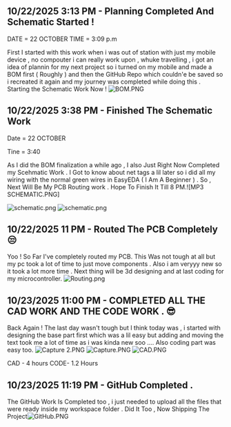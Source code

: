 <!--
  ===================    !!READ THIS NOTICE!!   ====================
  DO NOT edit this file manually. Your changes WILL BE OVERWRITTEN!
  This journal is auto generated and updated by Hack Club Blueprint.
  To edit this file, please edit your journal entries on Blueprint.
  ==================================================================
-->

## 10/22/2025 3:13 PM - Planning Completed And Schematic Started !  

DATE = 22 OCTOBER 
TIME = 3:09 p.m

First I started with this work when i was out of station with just my mobile device , no compouter i can really work upon , whuke travelling , i got an idea of plannin for my next project so i turned on my mobile and made a BOM first ( Roughly ) and then the GitHub Repo which couldn'e be saved so i recreated it again and my journey was completed while doing this . Starting the Schematic Work Now ! ![BOM.PNG](https://blueprint.hackclub.com/user-attachments/blobs/proxy/eyJfcmFpbHMiOnsiZGF0YSI6NDM0NywicHVyIjoiYmxvYl9pZCJ9fQ==--03af24e8745b8d58d542552b4beac84fb3409909/BOM.PNG)
  

## 10/22/2025 3:38 PM - Finished The Schematic Work   


Date = 22 OCTOBER

Tine = 3:40

As I did the BOM finalization a while ago , I also Just Right Now Completed my Scehmatic Work . I Got to know about net tags a lil later so i did all my wiring with the normal green wires in EasyEDA ( I Am A Beginner ) . So , Next Will Be My PCB Routing work . Hope To Finish It Till 8 PM.![MP3 SCHEMATIC.PNG] 

![schematic.png](https://blueprint.hackclub.com/user-attachments/blobs/proxy/eyJfcmFpbHMiOnsiZGF0YSI6NDM1MSwicHVyIjoiYmxvYl9pZCJ9fQ==--f342a02cdaecdf68e5630d52bc3a75e5a437c4af/schematic.png)
![schematic.png](https://blueprint.hackclub.com/user-attachments/blobs/proxy/eyJfcmFpbHMiOnsiZGF0YSI6NDM1MCwicHVyIjoiYmxvYl9pZCJ9fQ==--c1c101f695fe0909dda9d4b1cc7864bc367f54e8/schematic.png)

  

## 10/22/2025 11 PM - Routed The PCB Completely 😒  

Yoo ! So Far I've completely routed my PCB. This Was not tough at all but my pc took a lot of time to just move components . Also i am veryyy new so it took a lot more time . Next thing will be 3d designing and at last coding for my microcontroller. ![Routing.png](https://blueprint.hackclub.com/user-attachments/blobs/proxy/eyJfcmFpbHMiOnsiZGF0YSI6NDUwNiwicHVyIjoiYmxvYl9pZCJ9fQ==--9a337cf87ef330e53bf78872d41b58e81a0af746/Routing.png)
  

## 10/23/2025 11:00 PM - COMPLETED ALL THE CAD WORK AND THE CODE WORK . 😎  

Back Again !
The last day wasn't tough but I think today was , i started with designing the base part first which was a lil easy but adding and moving the text took me a lot of time as i was kinda new soo .... Also coding part was easy too. ![Capture 2.PNG](https://blueprint.hackclub.com/user-attachments/blobs/proxy/eyJfcmFpbHMiOnsiZGF0YSI6NDgzMSwicHVyIjoiYmxvYl9pZCJ9fQ==--308f2558fabe08cb4e1db079fadeb880656d81e6/Capture%202.PNG)
![Capture.PNG](https://blueprint.hackclub.com/user-attachments/blobs/proxy/eyJfcmFpbHMiOnsiZGF0YSI6NDgyOSwicHVyIjoiYmxvYl9pZCJ9fQ==--93a985fa0ea54957aeb5421fbd5b20ace1e1bd10/Capture.PNG)
![CAD.PNG](https://blueprint.hackclub.com/user-attachments/blobs/proxy/eyJfcmFpbHMiOnsiZGF0YSI6NDgzMCwicHVyIjoiYmxvYl9pZCJ9fQ==--3712bf691596bcd5988dc362730803a1e79564d6/CAD.PNG)


CAD - 4 hours
CODE- 1.2 Hours  

## 10/23/2025 11:19 PM - GitHub Completed .   

The GitHub Work Is Completed too , i just needed to upload all the files that were ready inside my workspace folder . Did It Too , Now Shipping The Project![GitHub.PNG](https://blueprint.hackclub.com/user-attachments/blobs/proxy/eyJfcmFpbHMiOnsiZGF0YSI6NDgzOCwicHVyIjoiYmxvYl9pZCJ9fQ==--e9ea9dc6778b11a2919a10c32e8151489cf2d85d/GitHub.PNG)
  

